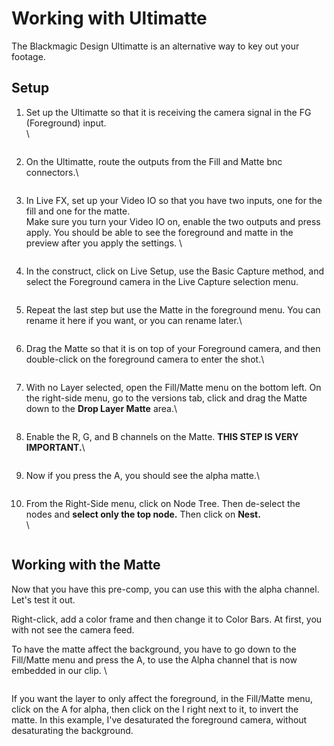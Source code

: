 # Working with Ultimatte

The Blackmagic Design Ultimatte is an alternative way to key out your footage.&#x20;

## Setup

1.  Set up the Ultimatte so that it is receiving the camera signal in the FG (Foreground) input.\
    \


    <figure><img src="../.gitbook/assets/IMG_4597.jpeg" alt=""><figcaption></figcaption></figure>


2.  On the Ultimatte, route the outputs from the Fill and Matte bnc connectors.\


    <figure><img src="../.gitbook/assets/IMG_4598.jpeg" alt=""><figcaption></figcaption></figure>


3.  In Live FX, set up your Video IO so that you have two inputs, one for the fill and one for the matte. \
    Make sure you turn your Video IO on, enable the two outputs and press apply. You should be able to see the foreground and matte in the preview after you apply the settings. \


    <figure><img src="../.gitbook/assets/image (1).png" alt=""><figcaption></figcaption></figure>


4.  In the construct, click on Live Setup, use the Basic Capture method, and select the Foreground camera in the Live Capture selection menu. \
    &#x20;

    <figure><img src="../.gitbook/assets/image (2).png" alt=""><figcaption></figcaption></figure>


5.  Repeat the last step but use the Matte in the foreground menu. You can rename it here if you want, or you can rename later.\


    <figure><img src="../.gitbook/assets/image (3).png" alt=""><figcaption></figcaption></figure>


6.  Drag the Matte so that it is on top of your Foreground camera, and then double-click on the foreground camera to enter the shot.\


    <figure><img src="../.gitbook/assets/image (4).png" alt=""><figcaption></figcaption></figure>


7.  With no Layer selected, open the Fill/Matte menu on the bottom left. On the right-side menu, go to the versions tab, click and drag the Matte down to the **Drop Layer Matte** area.\


    <figure><img src="../.gitbook/assets/image (5).png" alt=""><figcaption></figcaption></figure>


8.  Enable the R, G, and B channels on the Matte. **THIS STEP IS VERY IMPORTANT.**\


    <figure><img src="../.gitbook/assets/image (6).png" alt=""><figcaption></figcaption></figure>


9.  Now if you press the A, you should see the alpha matte.\


    <figure><img src="../.gitbook/assets/image (7).png" alt=""><figcaption></figcaption></figure>


10. From the Right-Side menu, click on Node Tree. Then de-select the nodes and **select only the top node.** Then click on **Nest.**\
    \


    <figure><img src="../.gitbook/assets/image (9).png" alt=""><figcaption></figcaption></figure>

## Working with the Matte

Now that you have this pre-comp, you can use this with the alpha channel. Let's test it out.

Right-click, add a color frame and then change it to Color Bars. At first, you with not see the camera feed.&#x20;

To have the matte affect the background, you have to go down to the Fill/Matte menu and press the A, to use the Alpha channel that is now embedded in our clip. \


<figure><img src="../.gitbook/assets/image (10).png" alt=""><figcaption></figcaption></figure>

If you want the layer to only affect the foreground, in the Fill/Matte menu, click on the A for alpha, then click on the I right next to it, to invert the matte. In this example, I've desaturated the foreground camera, without desaturating the background.&#x20;

<figure><img src="../.gitbook/assets/image (11).png" alt=""><figcaption></figcaption></figure>
